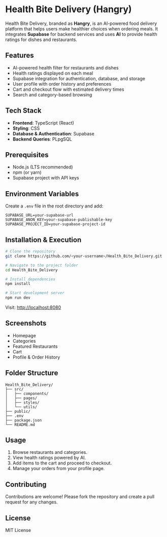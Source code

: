 # Health Bite Delivery (Hangry)

Health Bite Delivery, branded as **Hangry**, is an AI-powered food delivery platform that helps users make healthier choices when ordering meals. It integrates **Supabase** for backend services and uses **AI** to provide health ratings for dishes and restaurants.

## Features
- AI-powered health filter for restaurants and dishes
- Health ratings displayed on each meal
- Supabase integration for authentication, database, and storage
- User profile with order history and preferences
- Cart and checkout flow with estimated delivery times
- Search and category-based browsing

## Tech Stack
- **Frontend**: TypeScript (React)
- **Styling**: CSS
- **Database & Authentication**: Supabase
- **Backend Queries**: PLpgSQL

## Prerequisites
- Node.js (LTS recommended)
- npm (or yarn)
- Supabase project with API keys

## Environment Variables
Create a `.env` file in the root directory and add:
```env
SUPABASE_URL=your-supabase-url
SUPABASE_ANON_KEY=your-supabase-publishable-key
SUPABASE_PROJECT_ID=your-supabase-project-id
```

## Installation & Execution
```bash
# Clone the repository
git clone https://github.com/<your-username>/Health_Bite_Delivery.git

# Navigate to the project folder
cd Health_Bite_Delivery

# Install dependencies
npm install

# Start development server
npm run dev
```

Visit: [http://localhost:8080](http://localhost:8080)

## Screenshots
- Homepage
- Categories
- Featured Restaurants
- Cart
- Profile & Order History

## Folder Structure
```
Health_Bite_Delivery/
├── src/
│   ├── components/
│   ├── pages/
│   ├── styles/
│   └── utils/
├── public/
├── .env
├── package.json
└── README.md
```

## Usage
1. Browse restaurants and categories.
2. View health ratings powered by AI.
3. Add items to the cart and proceed to checkout.
4. Manage your orders from your profile page.

## Contributing
Contributions are welcome! Please fork the repository and create a pull request for any changes.

## License
MIT License
